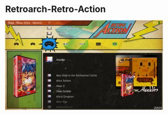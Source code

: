 # Retroarch-Retro-Action
![](https://github.com/AntHJ/Retroarch-Retro-Action/blob/main/Snapshot.png)
